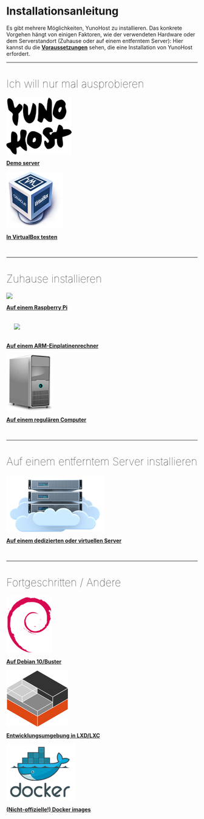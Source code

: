 # Installationsanleitung

Es gibt mehrere Möglichkeiten, YunoHost zu installieren. Das konkrete Vorgehen hängt von einigen Faktoren, wie der verwendeten Hardware oder dem Serverstandort (Zuhause oder auf einem entferntem Server): Hier kannst du die **[Voraussetzungen](/hardware_de)** sehen, die eine Installation von YunoHost erfordert.

---

<h1 style="font-weight: 100">Ich will nur mal ausprobieren</h1>

<div class="row">

<div class="col col-md-3 text-center">
<a href="/try_de"><img height=150 src="/images/logo.png" style="vertical-align:bottom"><b><p>Demo server</p></b></a>
</div>

<div class="col col-md-3 text-center">
<a href="/install_on_virtualbox_de"><img src="/images/virtualbox.png" height=150 style="vertical-align:bottom"><b><p>In VirtualBox testen</p></b></a>
</div>

</div>




</div>

<br>

---

<h1 style="font-weight: 100">Zuhause installieren</h1>

<div class="row">

<div class="col col-md-3 text-center">
<a href="/install_on_raspberry_de"><img src="/images/raspberrypi.jpg" height=150 style="vertical-align:bottom"><b><p>Auf einem Raspberry Pi</p></b></a>
</div>

<div class="col col-md-3 text-center">
<a href="/install_on_arm_board_de"><img src="/images/olinuxino.jpg" height=150 style="vertical-align:bottom; padding:20px"><b><p>Auf einem ARM-Einplatinenrechner</p></b></a>
</div>

<div class="col col-md-3 text-center">
<a href="/install_iso_de"><img src="/images/computer.png" height=150 style="vertical-align:bottom"><b><p>Auf einem regulären Computer</p></b></a>
</div>

</div>

<br>


---

<h1 style="font-weight: 100">Auf einem entferntem Server installieren</h1>

<div class="row">

<div class="block-center text-center">
<a href="/install_on_vps_de"><img src="/images/vps.png" height=150 style="vertical-align:bottom; text-align:center"><b><p>Auf einem dedizierten oder virtuellen Server</p></b></a>
</div>

</div>

<br>

---

<h1 style="font-weight: 100">Fortgeschritten / Andere</h1>

<div class="row">

<div class="col col-md-3 text-center">
<a href="/install_on_debian_de"><img height=150 src="/images/debian-logo.png" style="vertical-align:bottom">
<b><p>Auf Debian 10/Buster</p></b></a>
</div>

<div class="col col-md-3 text-center">
<a href="/dev_de"><img src="/images/lxc.png" height=150 style="vertical-align:bottom"><b><p>Entwicklungsumgebung in LXD/LXC</p></b></a>
</div>

<div class="col col-md-3 text-center">
<a href="/docker_de"><img src="/images/docker.png" height=150 style="vertical-align:bottom"><b><p>(Nicht-offizielle!) Docker images</p></b></a>
</div>

</div>

